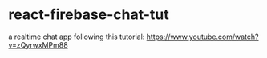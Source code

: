 # react-firebase-chat-tut
a realtime chat app following this tutorial: https://www.youtube.com/watch?v=zQyrwxMPm88

